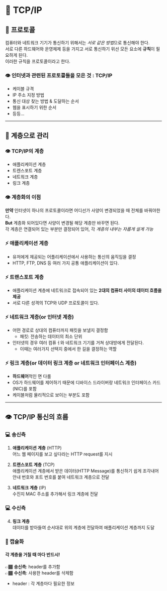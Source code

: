 # 📃 TCP/IP

## 👀 프로토콜
컴퓨터와 네트워크 기기가 통신하기 위해서는 *서로 같은 방법*으로 통신해야 한다. <br>
 서로 다른 하드웨어와 운영체제 등을 가지고 서로 통신하기 위선 모든 요소에 **규칙**이 필요하게 된다. <br>
 이러한 규칙을 프로토콜이라고 한다. <br>

### 👁 인터넷과 관련된 프로토콜들을 모은 것 : TCP/IP
- 케이블 규격
- IP 주소 지정 방법
- 통신 대상 찾는 방법 & 도달하는 순서
- 웹을 표시하기 위한 순서 
- 등등...

---

## 👀 계층으로 관리

### 👁 TCP/IP의 계층
- 애플리케이션 계층
- 트렌스포트 계층
- 네트워크 계층
- 링크 계층

### 👁 계층화의 이점
**만약** 인터넷이 하나의 프로토콜이라면 어디선가 사양이 변경되었을 때 전체를 바꿔야한다. </br>
**But** 계층화 되어있다면 사양이 변경될 해당 계층만 바꾸면 된다. </br>
각 계층은 연결되어 있는 부분만 결정되어 있어, 각 *계층의 내부는 자롭게 설계 가능* </br>



### ⚡️ 애플리케이션 계층

- 유저에게 제공되는 어플리케이션에서 사용하는 통신의 움직임을 결정
- HTTP, FTP, DNS 등 여러 가지 공통 애플리케이션이 있다.

### ⚡️ 트랜스포트 계층

- 애플리케이션 계층에 네트워크로 접속되어 있는 **2대의 컴퓨터 사이의 데이터 흐름을 제공**
- 서로 다른 성격의 TCP와 UDP 프로토콜이 있다.

### ⚡️ 네트워크 계층(or 인터넷 계층)

- 어떤 경로로 상대의 컴퓨터까지 패킷을 보낼지 결정함
  - 패킷: 전송하는 데이터의 최소 단위
- 인터넷의 경우 여러 컴퓨ㅓ와 네트워크 기기를 거쳐 상대방에게 전달된다.
  - 이때는 여러가지 선택지 중에서 한 길을 결정하는 역할

### ⚡️ 링크 계층(or 데이터 링크 계층 or 네트워크 인터페이스 계층)

- **하드웨어**적인 면 다룸
- OS가 하드웨어를 제어하기 때문에 디바이스 드라이버랑 네트워크 인터페이스 카드(NIC)를 포함
- 케이블처럼 물리적으로 보이는 부분도 포함

---

## 👁 TCP/IP 통신의 흐름   

### 💻 송신측

1. **애플리케이션 계층** (HTTP) <br> 
  어느 웹 페이지를 보고 싶다라는 HTTP request를 지시

2. **트랜스포트 계층** (TCP) <br>
  애플리케이션 계층에서 받은 데이터(HTTP Message)를 통신하기 쉽게 조각내어 안내 번호와 포트 번호를 붙여 네트워크 계층으로 전달

3. **네트워크 계층** (IP) <br>
  수진지 MAC 주소를 추가해서 링크 계층에 전달

### 💻 수신측
4. **링크 계층** <br>
  데이터를 받아들여 순서대로 위의 계층에 전달하여 애플리케이션 계층까지 도달

### 💊 캡슐화

#### 각 계층을 거칠 때 마다 반드시!
👉🏾 **송신측**: header를 추가함 <br>
👉🏾 **수신측**: 사용한 header를 삭제함
* header : 각 계층마다 필요한 정보


